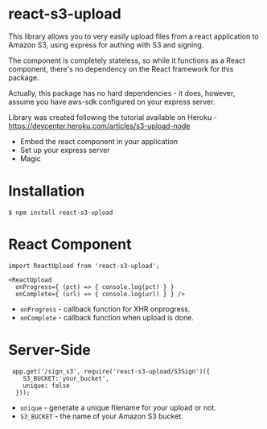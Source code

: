 # react-s3-upload

This library allows you to very easily upload files from a react application to Amazon S3, using express for authing with S3 and signing.

The component is completely stateless, so while it functions as a React component, there's no dependency on the React framework for this package.

Actually, this package has no hard dependencies - it does, however, assume you have aws-sdk configured on your express server.

Library was created following the tutorial available on Heroku - https://devcenter.heroku.com/articles/s3-upload-node

  - Embed the react component in your application
  - Set up your express server
  - Magic

# Installation

    $ npm install react-s3-upload

# React Component

    import ReactUpload from 'react-s3-upload';

    <ReactUpload 
      onProgress={ (pct) => { console.log(pct) } }
      onComplete={ (url) => { console.log(url) } } />

  - `onProgress` - callback function for XHR onprogress.
  - `onComplete` - callback function when upload is done.

# Server-Side

     app.get('/sign_s3', require('react-s3-upload/S3Sign')({
        S3_BUCKET:'your_bucket', 
        unique: false
      }));

  - `unique` - generate a unique filename for your upload or not.
  - `S3_BUCKET` - the name of your Amazon S3 bucket.
